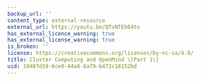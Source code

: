 ```yaml
---
backup_url: ''
content_type: external-resource
external_url: https://youtu.be/QTvNTEh04to
has_external_licence_warning: true
has_external_license_warning: true
is_broken: ''
license: https://creativecommons.org/licenses/by-nc-sa/4.0/
title: Cluster Computing and OpenMind \[Part 1\]
uid: 10487d59-6ce0-44a8-8a79-b472c18152bd
---
```

